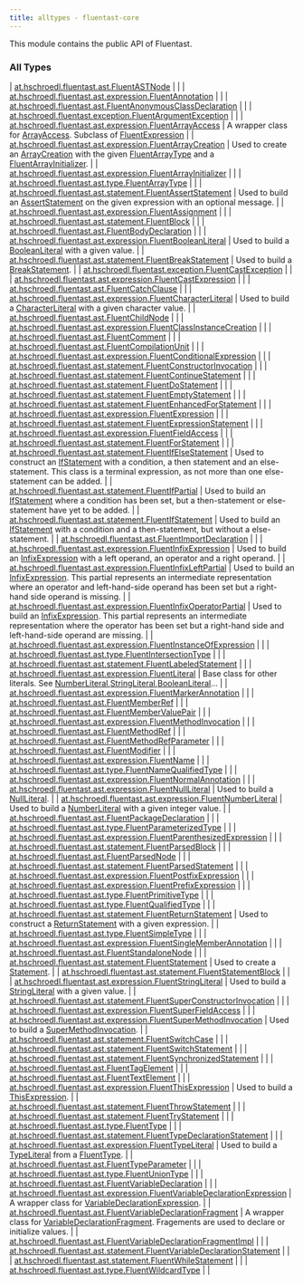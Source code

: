 ```yaml
---
title: alltypes - fluentast-core
---
```


This module contains the public API of Fluentast.

### All Types

| [at.hschroedl.fluentast.ast.FluentASTNode](../at.hschroedl.fluentast.ast/-fluent-a-s-t-node/index.html) |  |
| [at.hschroedl.fluentast.ast.expression.FluentAnnotation](../at.hschroedl.fluentast.ast.expression/-fluent-annotation.html) |  |
| [at.hschroedl.fluentast.ast.FluentAnonymousClassDeclaration](../at.hschroedl.fluentast.ast/-fluent-anonymous-class-declaration/index.html) |  |
| [at.hschroedl.fluentast.exception.FluentArgumentException](../at.hschroedl.fluentast.exception/-fluent-argument-exception/index.html) |  |
| [at.hschroedl.fluentast.ast.expression.FluentArrayAccess](../at.hschroedl.fluentast.ast.expression/-fluent-array-access/index.html) | A wrapper class for [ArrayAccess](https://help.eclipse.org/neon/topic/org.eclipse.jdt.doc.isv/reference/api/org/eclipse/jdt/core/dom/ArrayAccess.html). Subclass of [FluentExpression](../at.hschroedl.fluentast.ast.expression/-fluent-expression/index.html) |
| [at.hschroedl.fluentast.ast.expression.FluentArrayCreation](../at.hschroedl.fluentast.ast.expression/-fluent-array-creation/index.html) | Used to create an [ArrayCreation](https://help.eclipse.org/neon/topic/org.eclipse.jdt.doc.isv/reference/api/org/eclipse/jdt/core/dom/ArrayCreation.html) with the given [FluentArrayType](../at.hschroedl.fluentast.ast.type/-fluent-array-type/index.html) and a [FluentArrayInitializer](../at.hschroedl.fluentast.ast.expression/-fluent-array-initializer/index.html). |
| [at.hschroedl.fluentast.ast.expression.FluentArrayInitializer](../at.hschroedl.fluentast.ast.expression/-fluent-array-initializer/index.html) |  |
| [at.hschroedl.fluentast.ast.type.FluentArrayType](../at.hschroedl.fluentast.ast.type/-fluent-array-type/index.html) |  |
| [at.hschroedl.fluentast.ast.statement.FluentAssertStatement](../at.hschroedl.fluentast.ast.statement/-fluent-assert-statement/index.html) | Used to build an [AssertStatement](https://help.eclipse.org/neon/topic/org.eclipse.jdt.doc.isv/reference/api/org/eclipse/jdt/core/dom/AssertStatement.html) on the given expression with an optional message. |
| [at.hschroedl.fluentast.ast.expression.FluentAssignment](../at.hschroedl.fluentast.ast.expression/-fluent-assignment/index.html) |  |
| [at.hschroedl.fluentast.ast.statement.FluentBlock](../at.hschroedl.fluentast.ast.statement/-fluent-block.html) |  |
| [at.hschroedl.fluentast.ast.FluentBodyDeclaration](../at.hschroedl.fluentast.ast/-fluent-body-declaration/index.html) |  |
| [at.hschroedl.fluentast.ast.expression.FluentBooleanLiteral](../at.hschroedl.fluentast.ast.expression/-fluent-boolean-literal/index.html) | Used to build a [BooleanLiteral](https://help.eclipse.org/neon/topic/org.eclipse.jdt.doc.isv/reference/api/org/eclipse/jdt/core/dom/BooleanLiteral.html) with a given value. |
| [at.hschroedl.fluentast.ast.statement.FluentBreakStatement](../at.hschroedl.fluentast.ast.statement/-fluent-break-statement/index.html) | Used to build a [BreakStatement](https://help.eclipse.org/neon/topic/org.eclipse.jdt.doc.isv/reference/api/org/eclipse/jdt/core/dom/BreakStatement.html). |
| [at.hschroedl.fluentast.exception.FluentCastException](../at.hschroedl.fluentast.exception/-fluent-cast-exception/index.html) |  |
| [at.hschroedl.fluentast.ast.expression.FluentCastExpression](../at.hschroedl.fluentast.ast.expression/-fluent-cast-expression/index.html) |  |
| [at.hschroedl.fluentast.ast.FluentCatchClause](../at.hschroedl.fluentast.ast/-fluent-catch-clause/index.html) |  |
| [at.hschroedl.fluentast.ast.expression.FluentCharacterLiteral](../at.hschroedl.fluentast.ast.expression/-fluent-character-literal/index.html) | Used to build a [CharacterLiteral](https://help.eclipse.org/neon/topic/org.eclipse.jdt.doc.isv/reference/api/org/eclipse/jdt/core/dom/CharacterLiteral.html) with a given character value. |
| [at.hschroedl.fluentast.ast.FluentChildNode](../at.hschroedl.fluentast.ast/-fluent-child-node/index.html) |  |
| [at.hschroedl.fluentast.ast.expression.FluentClassInstanceCreation](../at.hschroedl.fluentast.ast.expression/-fluent-class-instance-creation/index.html) |  |
| [at.hschroedl.fluentast.ast.FluentComment](../at.hschroedl.fluentast.ast/-fluent-comment/index.html) |  |
| [at.hschroedl.fluentast.ast.FluentCompilationUnit](../at.hschroedl.fluentast.ast/-fluent-compilation-unit/index.html) |  |
| [at.hschroedl.fluentast.ast.expression.FluentConditionalExpression](../at.hschroedl.fluentast.ast.expression/-fluent-conditional-expression/index.html) |  |
| [at.hschroedl.fluentast.ast.statement.FluentConstructorInvocation](../at.hschroedl.fluentast.ast.statement/-fluent-constructor-invocation/index.html) |  |
| [at.hschroedl.fluentast.ast.statement.FluentContinueStatement](../at.hschroedl.fluentast.ast.statement/-fluent-continue-statement/index.html) |  |
| [at.hschroedl.fluentast.ast.statement.FluentDoStatement](../at.hschroedl.fluentast.ast.statement/-fluent-do-statement/index.html) |  |
| [at.hschroedl.fluentast.ast.statement.FluentEmptyStatement](../at.hschroedl.fluentast.ast.statement/-fluent-empty-statement/index.html) |  |
| [at.hschroedl.fluentast.ast.statement.FluentEnhancedForStatement](../at.hschroedl.fluentast.ast.statement/-fluent-enhanced-for-statement/index.html) |  |
| [at.hschroedl.fluentast.ast.expression.FluentExpression](../at.hschroedl.fluentast.ast.expression/-fluent-expression/index.html) |  |
| [at.hschroedl.fluentast.ast.statement.FluentExpressionStatement](../at.hschroedl.fluentast.ast.statement/-fluent-expression-statement/index.html) |  |
| [at.hschroedl.fluentast.ast.expression.FluentFieldAccess](../at.hschroedl.fluentast.ast.expression/-fluent-field-access/index.html) |  |
| [at.hschroedl.fluentast.ast.statement.FluentForStatement](../at.hschroedl.fluentast.ast.statement/-fluent-for-statement/index.html) |  |
| [at.hschroedl.fluentast.ast.statement.FluentIfElseStatement](../at.hschroedl.fluentast.ast.statement/-fluent-if-else-statement/index.html) | Used to construct an [IfStatement](https://help.eclipse.org/neon/topic/org.eclipse.jdt.doc.isv/reference/api/org/eclipse/jdt/core/dom/IfStatement.html) with a condition, a then statement and an else-statement. This class is a terminal expression, as not more than one else-statement can be added. |
| [at.hschroedl.fluentast.ast.statement.FluentIfPartial](../at.hschroedl.fluentast.ast.statement/-fluent-if-partial/index.html) | Used to build an [IfStatement](https://help.eclipse.org/neon/topic/org.eclipse.jdt.doc.isv/reference/api/org/eclipse/jdt/core/dom/IfStatement.html) where a condition has been set, but a then-statement or else-statement have yet to be added. |
| [at.hschroedl.fluentast.ast.statement.FluentIfStatement](../at.hschroedl.fluentast.ast.statement/-fluent-if-statement/index.html) | Used to build an [IfStatement](https://help.eclipse.org/neon/topic/org.eclipse.jdt.doc.isv/reference/api/org/eclipse/jdt/core/dom/IfStatement.html) with a condition and a then-statement, but without a else-statement. |
| [at.hschroedl.fluentast.ast.FluentImportDeclaration](../at.hschroedl.fluentast.ast/-fluent-import-declaration/index.html) |  |
| [at.hschroedl.fluentast.ast.expression.FluentInfixExpression](../at.hschroedl.fluentast.ast.expression/-fluent-infix-expression/index.html) | Used to build an [InfixExpression](https://help.eclipse.org/neon/topic/org.eclipse.jdt.doc.isv/reference/api/org/eclipse/jdt/core/dom/InfixExpression.html) with a left operand, an operator and a right operand. |
| [at.hschroedl.fluentast.ast.expression.FluentInfixLeftPartial](../at.hschroedl.fluentast.ast.expression/-fluent-infix-left-partial/index.html) | Used to build an [InfixExpression](https://help.eclipse.org/neon/topic/org.eclipse.jdt.doc.isv/reference/api/org/eclipse/jdt/core/dom/InfixExpression.html). This partial represents an intermediate representation where an operator and left-hand-side operand has been set but a right-hand side operand is missing. |
| [at.hschroedl.fluentast.ast.expression.FluentInfixOperatorPartial](../at.hschroedl.fluentast.ast.expression/-fluent-infix-operator-partial/index.html) | Used to build an [InfixExpression](https://help.eclipse.org/neon/topic/org.eclipse.jdt.doc.isv/reference/api/org/eclipse/jdt/core/dom/InfixExpression.html). This partial represents an intermediate representation where the operator has been set but a right-hand side and left-hand-side operand are missing. |
| [at.hschroedl.fluentast.ast.expression.FluentInstanceOfExpression](../at.hschroedl.fluentast.ast.expression/-fluent-instance-of-expression/index.html) |  |
| [at.hschroedl.fluentast.ast.type.FluentIntersectionType](../at.hschroedl.fluentast.ast.type/-fluent-intersection-type/index.html) |  |
| [at.hschroedl.fluentast.ast.statement.FluentLabeledStatement](../at.hschroedl.fluentast.ast.statement/-fluent-labeled-statement/index.html) |  |
| [at.hschroedl.fluentast.ast.expression.FluentLiteral](../at.hschroedl.fluentast.ast.expression/-fluent-literal.html) | Base class for other literals. See [NumberLiteral](https://help.eclipse.org/neon/topic/org.eclipse.jdt.doc.isv/reference/api/org/eclipse/jdt/core/dom/NumberLiteral.html),[StringLiteral](https://help.eclipse.org/neon/topic/org.eclipse.jdt.doc.isv/reference/api/org/eclipse/jdt/core/dom/StringLiteral.html),[BooleanLiteral](https://help.eclipse.org/neon/topic/org.eclipse.jdt.doc.isv/reference/api/org/eclipse/jdt/core/dom/BooleanLiteral.html)... |
| [at.hschroedl.fluentast.ast.expression.FluentMarkerAnnotation](../at.hschroedl.fluentast.ast.expression/-fluent-marker-annotation/index.html) |  |
| [at.hschroedl.fluentast.ast.FluentMemberRef](../at.hschroedl.fluentast.ast/-fluent-member-ref/index.html) |  |
| [at.hschroedl.fluentast.ast.FluentMemberValuePair](../at.hschroedl.fluentast.ast/-fluent-member-value-pair/index.html) |  |
| [at.hschroedl.fluentast.ast.expression.FluentMethodInvocation](../at.hschroedl.fluentast.ast.expression/-fluent-method-invocation/index.html) |  |
| [at.hschroedl.fluentast.ast.FluentMethodRef](../at.hschroedl.fluentast.ast/-fluent-method-ref/index.html) |  |
| [at.hschroedl.fluentast.ast.FluentMethodRefParameter](../at.hschroedl.fluentast.ast/-fluent-method-ref-parameter/index.html) |  |
| [at.hschroedl.fluentast.ast.FluentModifier](../at.hschroedl.fluentast.ast/-fluent-modifier/index.html) |  |
| [at.hschroedl.fluentast.ast.expression.FluentName](../at.hschroedl.fluentast.ast.expression/-fluent-name/index.html) |  |
| [at.hschroedl.fluentast.ast.type.FluentNameQualifiedType](../at.hschroedl.fluentast.ast.type/-fluent-name-qualified-type/index.html) |  |
| [at.hschroedl.fluentast.ast.expression.FluentNormalAnnotation](../at.hschroedl.fluentast.ast.expression/-fluent-normal-annotation/index.html) |  |
| [at.hschroedl.fluentast.ast.expression.FluentNullLiteral](../at.hschroedl.fluentast.ast.expression/-fluent-null-literal/index.html) | Used to build a [NullLiteral](https://help.eclipse.org/neon/topic/org.eclipse.jdt.doc.isv/reference/api/org/eclipse/jdt/core/dom/NullLiteral.html). |
| [at.hschroedl.fluentast.ast.expression.FluentNumberLiteral](../at.hschroedl.fluentast.ast.expression/-fluent-number-literal/index.html) | Used to build a [NumberLiteral](https://help.eclipse.org/neon/topic/org.eclipse.jdt.doc.isv/reference/api/org/eclipse/jdt/core/dom/NumberLiteral.html) with a given integer value. |
| [at.hschroedl.fluentast.ast.FluentPackageDeclaration](../at.hschroedl.fluentast.ast/-fluent-package-declaration/index.html) |  |
| [at.hschroedl.fluentast.ast.type.FluentParameterizedType](../at.hschroedl.fluentast.ast.type/-fluent-parameterized-type/index.html) |  |
| [at.hschroedl.fluentast.ast.expression.FluentParenthesizedExpression](../at.hschroedl.fluentast.ast.expression/-fluent-parenthesized-expression/index.html) |  |
| [at.hschroedl.fluentast.ast.statement.FluentParsedBlock](../at.hschroedl.fluentast.ast.statement/-fluent-parsed-block/index.html) |  |
| [at.hschroedl.fluentast.ast.FluentParsedNode](../at.hschroedl.fluentast.ast/-fluent-parsed-node/index.html) |  |
| [at.hschroedl.fluentast.ast.statement.FluentParsedStatement](../at.hschroedl.fluentast.ast.statement/-fluent-parsed-statement/index.html) |  |
| [at.hschroedl.fluentast.ast.expression.FluentPostfixExpression](../at.hschroedl.fluentast.ast.expression/-fluent-postfix-expression/index.html) |  |
| [at.hschroedl.fluentast.ast.expression.FluentPrefixExpression](../at.hschroedl.fluentast.ast.expression/-fluent-prefix-expression/index.html) |  |
| [at.hschroedl.fluentast.ast.type.FluentPrimitiveType](../at.hschroedl.fluentast.ast.type/-fluent-primitive-type/index.html) |  |
| [at.hschroedl.fluentast.ast.type.FluentQualifiedType](../at.hschroedl.fluentast.ast.type/-fluent-qualified-type/index.html) |  |
| [at.hschroedl.fluentast.ast.statement.FluentReturnStatement](../at.hschroedl.fluentast.ast.statement/-fluent-return-statement/index.html) | Used to construct a [ReturnStatement](https://help.eclipse.org/neon/topic/org.eclipse.jdt.doc.isv/reference/api/org/eclipse/jdt/core/dom/ReturnStatement.html) with a given expression. |
| [at.hschroedl.fluentast.ast.type.FluentSimpleType](../at.hschroedl.fluentast.ast.type/-fluent-simple-type/index.html) |  |
| [at.hschroedl.fluentast.ast.expression.FluentSingleMemberAnnotation](../at.hschroedl.fluentast.ast.expression/-fluent-single-member-annotation/index.html) |  |
| [at.hschroedl.fluentast.ast.FluentStandaloneNode](../at.hschroedl.fluentast.ast/-fluent-standalone-node/index.html) |  |
| [at.hschroedl.fluentast.ast.statement.FluentStatement](../at.hschroedl.fluentast.ast.statement/-fluent-statement/index.html) | Used to create a [Statement](https://help.eclipse.org/neon/topic/org.eclipse.jdt.doc.isv/reference/api/org/eclipse/jdt/core/dom/Statement.html). |
| [at.hschroedl.fluentast.ast.statement.FluentStatementBlock](../at.hschroedl.fluentast.ast.statement/-fluent-statement-block/index.html) |  |
| [at.hschroedl.fluentast.ast.expression.FluentStringLiteral](../at.hschroedl.fluentast.ast.expression/-fluent-string-literal/index.html) | Used to build a [StringLiteral](https://help.eclipse.org/neon/topic/org.eclipse.jdt.doc.isv/reference/api/org/eclipse/jdt/core/dom/StringLiteral.html) with a given value. |
| [at.hschroedl.fluentast.ast.statement.FluentSuperConstructorInvocation](../at.hschroedl.fluentast.ast.statement/-fluent-super-constructor-invocation/index.html) |  |
| [at.hschroedl.fluentast.ast.expression.FluentSuperFieldAccess](../at.hschroedl.fluentast.ast.expression/-fluent-super-field-access/index.html) |  |
| [at.hschroedl.fluentast.ast.expression.FluentSuperMethodInvocation](../at.hschroedl.fluentast.ast.expression/-fluent-super-method-invocation/index.html) | Used to build a [SuperMethodInvocation](https://help.eclipse.org/neon/topic/org.eclipse.jdt.doc.isv/reference/api/org/eclipse/jdt/core/dom/SuperMethodInvocation.html). |
| [at.hschroedl.fluentast.ast.statement.FluentSwitchCase](../at.hschroedl.fluentast.ast.statement/-fluent-switch-case/index.html) |  |
| [at.hschroedl.fluentast.ast.statement.FluentSwitchStatement](../at.hschroedl.fluentast.ast.statement/-fluent-switch-statement/index.html) |  |
| [at.hschroedl.fluentast.ast.statement.FluentSynchronizedStatement](../at.hschroedl.fluentast.ast.statement/-fluent-synchronized-statement/index.html) |  |
| [at.hschroedl.fluentast.ast.FluentTagElement](../at.hschroedl.fluentast.ast/-fluent-tag-element/index.html) |  |
| [at.hschroedl.fluentast.ast.FluentTextElement](../at.hschroedl.fluentast.ast/-fluent-text-element/index.html) |  |
| [at.hschroedl.fluentast.ast.expression.FluentThisExpression](../at.hschroedl.fluentast.ast.expression/-fluent-this-expression/index.html) | Used to build a [ThisExpression](https://help.eclipse.org/neon/topic/org.eclipse.jdt.doc.isv/reference/api/org/eclipse/jdt/core/dom/ThisExpression.html). |
| [at.hschroedl.fluentast.ast.statement.FluentThrowStatement](../at.hschroedl.fluentast.ast.statement/-fluent-throw-statement/index.html) |  |
| [at.hschroedl.fluentast.ast.statement.FluentTryStatement](../at.hschroedl.fluentast.ast.statement/-fluent-try-statement/index.html) |  |
| [at.hschroedl.fluentast.ast.type.FluentType](../at.hschroedl.fluentast.ast.type/-fluent-type/index.html) |  |
| [at.hschroedl.fluentast.ast.statement.FluentTypeDeclarationStatement](../at.hschroedl.fluentast.ast.statement/-fluent-type-declaration-statement/index.html) |  |
| [at.hschroedl.fluentast.ast.expression.FluentTypeLiteral](../at.hschroedl.fluentast.ast.expression/-fluent-type-literal/index.html) | Used to build a [TypeLiteral](https://help.eclipse.org/neon/topic/org.eclipse.jdt.doc.isv/reference/api/org/eclipse/jdt/core/dom/TypeLiteral.html) from a [FluentType](../at.hschroedl.fluentast.ast.type/-fluent-type/index.html). |
| [at.hschroedl.fluentast.ast.FluentTypeParameter](../at.hschroedl.fluentast.ast/-fluent-type-parameter/index.html) |  |
| [at.hschroedl.fluentast.ast.type.FluentUnionType](../at.hschroedl.fluentast.ast.type/-fluent-union-type/index.html) |  |
| [at.hschroedl.fluentast.ast.FluentVariableDeclaration](../at.hschroedl.fluentast.ast/-fluent-variable-declaration/index.html) |  |
| [at.hschroedl.fluentast.ast.expression.FluentVariableDeclarationExpression](../at.hschroedl.fluentast.ast.expression/-fluent-variable-declaration-expression/index.html) | A wrapper class for [VariableDeclarationExpression](https://help.eclipse.org/neon/topic/org.eclipse.jdt.doc.isv/reference/api/org/eclipse/jdt/core/dom/VariableDeclarationExpression.html). |
| [at.hschroedl.fluentast.ast.FluentVariableDeclarationFragment](../at.hschroedl.fluentast.ast/-fluent-variable-declaration-fragment/index.html) | A wrapper class for [VariableDeclarationFragment](https://help.eclipse.org/neon/topic/org.eclipse.jdt.doc.isv/reference/api/org/eclipse/jdt/core/dom/VariableDeclarationFragment.html). Fragements are used to declare or initialize values. |
| [at.hschroedl.fluentast.ast.FluentVariableDeclarationFragmentImpl](../at.hschroedl.fluentast.ast/-fluent-variable-declaration-fragment-impl/index.html) |  |
| [at.hschroedl.fluentast.ast.statement.FluentVariableDeclarationStatement](../at.hschroedl.fluentast.ast.statement/-fluent-variable-declaration-statement/index.html) |  |
| [at.hschroedl.fluentast.ast.statement.FluentWhileStatement](../at.hschroedl.fluentast.ast.statement/-fluent-while-statement/index.html) |  |
| [at.hschroedl.fluentast.ast.type.FluentWildcardType](../at.hschroedl.fluentast.ast.type/-fluent-wildcard-type/index.html) |  |

